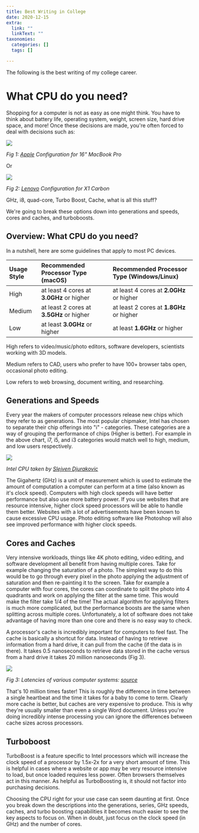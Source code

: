 ```yaml
---
title: Best Writing in College
date: 2020-12-15
extra:
  link: ""
  linkText: ""
taxonomies:
  categories: []
  tags: []

---
```

The following is the best writing of my college career. 

# What CPU do you need?

Shopping for a computer is not as easy as one might think. You have to think about battery life, operating system, weight, screen size, hard drive space, and more! Once these decisions are made, you're often forced to deal with decisions such as:

![](https://res.cloudinary.com/dcloudinary/image/upload/f_auto/v1607642229/apple-config.png)

_Fig 1: [Apple](https://apple.com) Configuration for 16" MacBook Pro_

Or

![](https://res.cloudinary.com/dcloudinary/image/upload/v1607642229/portfolio/lenovo-config.png)

_Fig 2: [Lenovo](https://lenovo.com) Configuration for X1 Carbon_

GHz, i8, quad-core, Turbo Boost, Cache, what is all this stuff?

We're going to break these options down into generations and speeds, cores and caches, and turboboosts.

## Overview: What CPU do you need?

In a nutshell, here are some guidelines that apply to most PC devices.

| Usage Style | Recommended Processor Type (macOS)       | Recommended Processor Type (Windows/Linux) |
| :---------- | :--------------------------------------- | :----------------------------------------- |
| High        | at least 4 cores at **3.0GHz** or higher | at least 4 cores at **2.0GHz** or higher   |
| Medium      | at least 2 cores at **3.5GHz** or higher | at least 2 cores at **1.8GHz** or higher   |
| Low         | at least **3.0GHz** or higher            | at least **1.6GHz** or higher              |

High refers to video/music/photo editors, software developers, scientists working with 3D models.

Medium refers to CAD, users who prefer to have 100+ browser tabs open, occasional photo editing.

Low refers to web browsing, document writing, and researching.

## Generations and Speeds

Every year the makers of computer processors release new chips which they refer to as generations. The most popular chipmaker, Intel has chosen to separate their chip offerings into "i" - categories.  These categories are a way of grouping the performance of chips (Higher is better). For example in the above chart, i7, i5, and i3 categories would match well to high, medium, and low users respectively.

![](https://res.cloudinary.com/dcloudinary/image/upload/f_auto/v1607642229/portfolio/slejven-djurakovic-0uXzoEzYZ4I-unsplash.jpg)

_Intel CPU taken by [Slejven Djurakovic](https://unsplash.com/photos/0uXzoEzYZ4I)_

The Gigahertz (GHz) is a unit of measurement which is used to estimate the amount of computation a computer can perform at a time (also known as it's clock speed). Computers with high clock speeds will have better performance but also use more battery power. If you use websites that are resource intensive, higher clock speed processors will be able to handle them better. Websites with a lot of advertisements have been known to cause excessive CPU usage. Photo editing software like Photoshop will also see improved performance with higher clock speeds.

## Cores and Caches

Very intensive workloads, things like 4K photo editing, video editing, and software development all benefit from having multiple cores. Take for example changing the saturation of a photo. The simplest way to do this would be to go through every pixel in the photo applying the adjustment of saturation and then re-painting it to the screen. Take for example a computer with four cores, the cores can coordinate to split the photo into 4 quadrants and work on applying the filter at the same time. This would make the filter take 1/4 of the time! The actual algorithm for applying filters is much more complicated, but the performance boosts are the same when splitting across multiple cores. Unfortunately, a lot of software does not take advantage of having more than one core and there is no easy way to check.

A processor's cache is incredibly important for computers to feel fast. The cache is basically a shortcut for data. Instead of having to retrieve information from a hard drive, it can pull from the cache (if the data is in there). It takes 0.5 nanoseconds to retrieve data stored in the cache versus from a hard drive it takes 20 million nanoseconds (Fig 3). 

![](https://res.cloudinary.com/dcloudinary/image/upload/c_crop,f_auto/v1607642229/portfolio/cache-compare.png)

_Fig 3: Latencies of various computer systems: [source](https://gist.github.com/jboner/2841832)_

That's 10 million times faster! This is roughly the difference in time between a single heartbeat and the time it takes for a baby to come to term. Clearly more cache is better, but caches are very expensive to produce. This is why they're usually smaller than even a single Word document. Unless you're doing incredibly intense processing you can ignore the differences between cache sizes across processors.

## Turboboost

TurboBoost is a feature specific to Intel processors which will increase the clock speed of a processor by 1.5x-2x for a very short amount of time. This is helpful in cases where a website or app may be very resource intensive to load, but once loaded requires less power. Often browsers themselves act in this manner. As helpful as TurboBoosting is, it should not factor into purchasing decisions. 

Choosing the CPU right for your use case can seem daunting at first. Once you break down the descriptions into the generations, series, GHz speeds, caches, and turbo boosting capabilities it becomes much easier to see the key aspects to focus on. When in doubt, just focus on the clock speed (in GHz) and the number of cores.